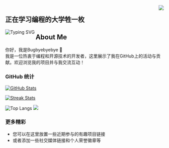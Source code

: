 <img align="right" src="https://count.getloli.com/get/@:Bugbyebyebye?theme=rule34">

## 正在学习编程的大学牲一枚

<a href="https://git.io/typing-svg">
  <img align="left" src="https://readme-typing-svg.herokuapp.com?font=Fira+Code&weight=600&size=25&pause=1000&color=31B6F7&center=true&vCenter=true&random=true&width=435&lines=%E9%9B%84%E5%BF%83%E5%8B%83%E5%8B%83%EF%BC%8C%E8%B0%A6%E6%81%AD%E6%B8%A9%E9%80%8A" alt="Typing SVG" />
</a>

## About Me
你好，我是Bugbyebyebye 👋  
我是一位热衷于编程和开源技术的开发者，这里展示了我在GitHub上的活动与贡献。欢迎浏览我的项目并与我交流互动！

### GitHub 统计
<!-- GitHub数据信息 -->
[![GitHub Stats](https://github-readme-stats.vercel.app/api?username=Bugbyebyebye&show_icons=true&theme=tokyonight)](https://github.com/Bugbyebyebye)

[![Streak Stats](https://github-readme-streak-stats.herokuapp.com/?user=Bugbyebyebye)](https://github.com/Bugbyebyebye)

![Top Langs](https://github-readme-stats.vercel.app/api/top-langs/?username=Bugbyebyebye&langs_count=6)
![](https://github-readme-stats.vercel.app/api/top-langs/?username=Bugbyebyebye&layout=compact&langs_count=6)


### 更多精彩
- 您可以在这里放置一些近期参与的有趣项目链接
- 或者添加一些社交媒体链接和个人荣誉徽章等

<!-- 如果需要添加更多内容，请将其写在这里 -->

